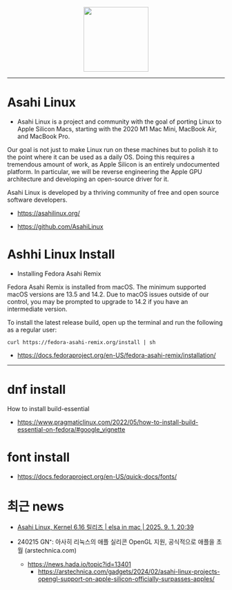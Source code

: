 <p align="center">
  <img width=150px src="https://asahilinux.org/img/AsahiLinux_logomark.svg" />
</p>


<hr>

# Asahi Linux

- Asahi Linux is a project and community with the goal of porting Linux to Apple Silicon Macs, starting with the 2020 M1 Mac Mini, MacBook Air, and MacBook Pro.

Our goal is not just to make Linux run on these machines but to polish it to the point where it can be used as a daily OS. Doing this requires a tremendous amount of work, as Apple Silicon is an entirely undocumented platform. In particular, we will be reverse engineering the Apple GPU architecture and developing an open-source driver for it.

Asahi Linux is developed by a thriving community of free and open source software developers.

- https://asahilinux.org/

- https://github.com/AsahiLinux

# Ashhi Linux Install

- Installing Fedora Asahi Remix



Fedora Asahi Remix is installed from macOS. The minimum supported macOS versions are 13.5 and 14.2. Due to macOS issues outside of our control, you may be prompted to upgrade to 14.2 if you have an intermediate version.

To install the latest release build, open up the terminal and run the following as a regular user:


```
curl https://fedora-asahi-remix.org/install | sh
```

- https://docs.fedoraproject.org/en-US/fedora-asahi-remix/installation/

<hr>

# dnf install

How to install build-essential
- https://www.pragmaticlinux.com/2022/05/how-to-install-build-essential-on-fedora/#google_vignette

# font install
- https://docs.fedoraproject.org/en-US/quick-docs/fonts/

# 최근 news

- [Asahi Linux, Kernel 6.16 릴리즈 | elsa in mac | 2025. 9. 1. 20:39](https://elsainmac.tistory.com/1001)

- 240215 GN⁺: 아사히 리눅스의 애플 실리콘 OpenGL 지원, 공식적으로 애플을 초월 (arstechnica.com)
  - https://news.hada.io/topic?id=13401
    - https://arstechnica.com/gadgets/2024/02/asahi-linux-projects-opengl-support-on-apple-silicon-officially-surpasses-apples/
